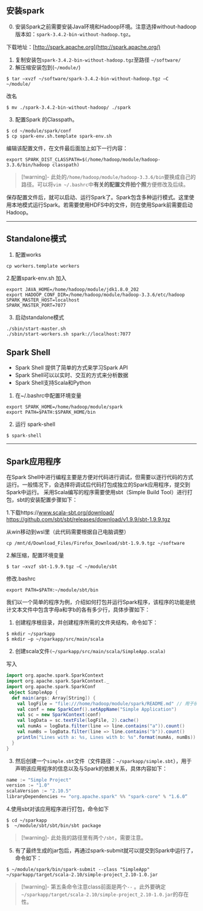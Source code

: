 ## 安装spark

0. 安装Spark之前需要安装Java环境和Hadoop环境。注意选择without-hadoop版本如：`spark-3.4.2-bin-without-hadoop.tgz`。

下载地址：[http://spark.apache.org](http://spark.apache.org/)

1. 复制安装包`spark-3.4.2-bin-without-hadoop.tgz`至路径 `~/software/`
2. 解压缩安装包到(`~/module/`)
```shell
$ tar –xvzf ~/software/spark-3.4.2-bin-without-hadoop.tgz –C  ~/module/
```
改名
```shell
$ mv ./spark-3.4.2-bin-without-hadoop/ ./spark  
```
3. 配置Spark 的Classpath。
```shell
$ cd ~/module/spark/conf
$ cp spark-env.sh.template spark-env.sh
```
编辑该配置文件，在文件最后面加上如下一行内容：
```shell
export SPARK_DIST_CLASSPATH=$(/home/hadoop/module/hadoop-3.3.6/bin/hadoop classpath) 
```

>[!warning]-
>此处的`/home/hadoop/module/hadoop-3.3.6/bin`要换成自己的路径。可以将`vim ~/.bashrc`中**有关的配置文件拍个照**方便修改及后续。

保存配置文件后，就可以启动、运行Spark了。Spark包含多种运行模式。这里使用本地模式运行Spark。若需要使用HDFS中的文件，则在使用Spark前需要启动Hadoop。

---
## Standalone模式
1. 配置works
```shell
cp workers.template workers
```
2.配置spark-env.sh
加入
```shell
export JAVA_HOME=/home/hadoop/module/jdk1.8.0_202
export HADOOP_CONF_DIR=/home/hadoop/module/hadoop-3.3.6/etc/hadoop
SPARK_MASTER_HOST=localhost
SPARK_MASTER_PORT=7077
```

3. 启动standalone模式
```shell
./sbin/start-master.sh
./sbin/start-workers.sh spark://localhost:7077
```

## Spark Shell
- Spark Shell 提供了简单的方式来学习Spark API
- Spark Shell可以以实时、交互的方式来分析数据
- Spark Shell支持Scala和Python

1. 在~/.bashrc中配置环境变量
```shell
export SPARK_HOME=/home/hadoop/module/spark
export PATH=$PATH:$SPARK_HOME/bin
```
2. 运行 spark-shell
```shell
$ spark-shell
```


---
## Spark应用程序

在Spark Shell中进行编程主要是方便对代码进行调试，但需要以逐行代码的方式运行。一般情况下，会选择将调试后代码打包成独立的Spark应用程序，提交到Spark中运行。
采用Scala编写的程序需要使用sbt（Simple Build Tool）进行打包，sbt的安装配置步骤如下：

1.下载https://www.scala-sbt.org/download/
https://github.com/sbt/sbt/releases/download/v1.9.9/sbt-1.9.9.tgz

从win移动到wsl里（此代码需要根据自己电脑调整）
```shell
cp /mnt/d/Download_Files/Firefox_Download/sbt-1.9.9.tgz ~/software
```
2.解压缩，配置环境变量
```shell
$ tar –xvzf sbt-1.9.9.tgz –C ~/module/sbt
```

修改.bashrc
```shell
export PATH=$PATH:~/module/sbt/bin
```

我们以一个简单的程序为例，介绍如何打包并运行Spark程序，该程序的功能是统计文本文件中包含字母a和字b的各有多少行，具体步骤如下：
1. 创建程序根目录，并创建程序所需的文件夹结构，命令如下：
```shell
$ mkdir ~/sparkapp
$ mkdir –p ~/sparkapp/src/main/scala
```
2. 创建scala文件`(~/sparkapp/src/main/scala/SimpleApp.scala)`

写入
```scala
import org.apache.spark.SparkContext
import org.apache.spark.SparkContext._
import org.apache.spark.SparkConf
 object SimpleApp {
  def main(args: Array[String]) {
    val logFile = "file:///home/hadoop/module/spark/README.md" // 用于统计的文本文件
    val conf = new SparkConf().setAppName("Simple Application")
    val sc = new SparkContext(conf)
    val logData = sc.textFile(logFile, 2).cache()
    val numAs = logData.filter(line => line.contains("a")).count()
    val numBs = logData.filter(line => line.contains("b")).count()
    println("Lines with a: %s, Lines with b: %s".format(numAs, numBs))
  }
}

```

3. 然后创建一个`simple.sbt`文件（文件路径：`~/sparkapp/simple.sbt`），用于声明该应用程序的信息以及与Spark的依赖关系，具体内容如下：
```sbt
name := "Simple Project"
version := "1.0"
scalaVersion := "2.10.5"
libraryDependencies += "org.apache.spark" %% "spark-core" % "1.6.0“
```

4.使用sbt对该应用程序进行打包，命令如下
```shell
$ cd ~/sparkapp
$  ~/module/sbt/sbt/bin/sbt package
```

>[!warning]-
>此处我的路径里有两个`/sbt`，需要注意。

 5. 有了最终生成的jar包后，再通过spark-submit就可以提交到Spark中运行了，命令如下：
```shell
$ ~/module/spark/bin/spark-submit --class "SimpleApp" ~/sparkapp/target/scala-2.10/simple-project_2.10-1.0.jar
```

>[!warning]-
>第五条命令注意class前面是两个`--` 。此外要确定`~/sparkapp/target/scala-2.10/simple-project_2.10-1.0.jar`的存在性。

